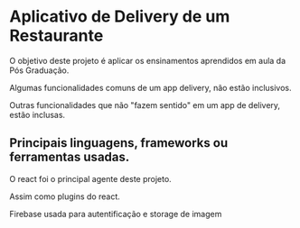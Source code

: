 # Aplicativo de Delivery de um Restaurante

O objetivo deste projeto é aplicar os ensinamentos aprendidos em aula da Pós Graduação.

Algumas funcionalidades comuns de um app delivery, não estão inclusivos.

Outras funcionalidades que não "fazem sentido" em um app de delivery, estão inclusas.


## Principais linguagens, frameworks ou ferramentas usadas.

O react foi o principal agente deste projeto.

Assim como plugins do react.

Firebase usada para autentificação e storage de imagem


